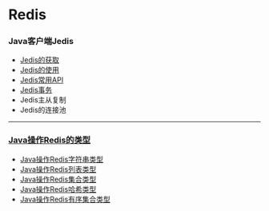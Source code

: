 # Redis

### Java客户端Jedis
* [Jedis的获取](https://github.com/Cynaith/Redis/blob/master/src/main/java/com/ly/redis/Jedis/getJedis.md)
* [Jedis的使用](https://github.com/Cynaith/Redis/blob/master/src/main/java/com/ly/redis/Jedis/useJedis.md)
* [Jedis常用API](https://github.com/Cynaith/Redis/blob/master/src/main/java/com/ly/redis/Jedis/apiForJedis.md)
* [Jedis事务](https://github.com/Cynaith/Redis/blob/master/src/main/java/com/ly/redis/Jedis/jedisAffairs.md)
* Jedis主从复制
* Jedis的连接池
---
### [Java操作Redis的类型](https://github.com/Cynaith/Redis/tree/master/src/main/java/com/ly/redis/DataType)
* [Java操作Redis字符串类型](https://github.com/Cynaith/Redis/blob/master/src/main/java/com/ly/redis/DataType/String.md)
* [Java操作Redis列表类型](https://github.com/Cynaith/Redis/blob/master/src/main/java/com/ly/redis/DataType/List.md)
* [Java操作Redis集合类型](https://github.com/Cynaith/Redis/blob/master/src/main/java/com/ly/redis/DataType/Set.md)
* [Java操作Redis哈希类型](https://github.com/Cynaith/Redis/blob/master/src/main/java/com/ly/redis/DataType/Hash.md)
* [Java操作Redis有序集合类型](https://github.com/Cynaith/Redis/blob/master/src/main/java/com/ly/redis/DataType/SortedSet.md)
